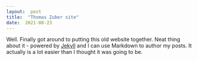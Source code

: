 ```yaml
---
layout:  post
title:  "Thomas Zuber site"
date:  2021-08-23
---
```


Well. Finally got around to putting this old website together. Neat thing about it - powered by [Jekyll](http://jekyllrb.com) and I can use Markdown to author my posts. It actually is a lot easier than I thought it was going to be.
